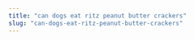 ```yaml
---
title: "can dogs eat ritz peanut butter crackers"
slug: "can-dogs-eat-ritz-peanut-butter-crackers"
---
```


